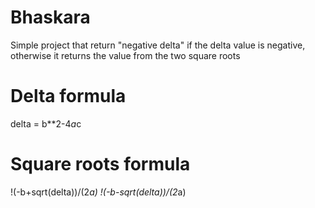 # Bhaskara
Simple project that return "negative delta" if the delta value is negative, otherwise it returns the value from the two square roots

# Delta formula
delta = b**2-4*a*c

# Square roots formula
!(-b+sqrt(delta))/(2*a)
!(-b-sqrt(delta))/(2*a)
